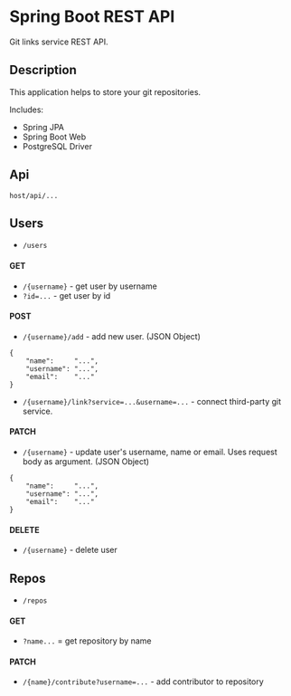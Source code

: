 # Spring Boot REST API

Git links service REST API.

## Description
This application helps to store your git repositories.

Includes:
- Spring JPA
- Spring Boot Web
- PostgreSQL Driver

## Api
```host/api/...```

## Users
- ```/users```

#### GET
- ```/{username}``` - get user by username
- ```?id=...``` - get user by id

#### POST
- ```/{username}/add``` - add new user.
(JSON Object)
```
{
    "name":     "...",
    "username": "...",
    "email":    "..."
}
```
- ```/{username}/link?service=...&username=...``` - connect third-party git service. 

#### PATCH
- ```/{username}``` - update user's username, name or email. Uses request body as argument.
(JSON Object)
```
{
    "name":     "...",
    "username": "...",
    "email":    "..."
}
```

#### DELETE
- ```/{username}``` - delete user

## Repos
- ```/repos```

#### GET
- ```?name...``` = get repository by name

#### PATCH
- ```/{name}/contribute?username=...``` - add contributor to repository